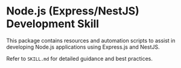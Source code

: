 # Node.js (Express/NestJS) Development Skill

This package contains resources and automation scripts to assist in developing Node.js applications using Express.js and NestJS.

Refer to `SKILL.md` for detailed guidance and best practices.
